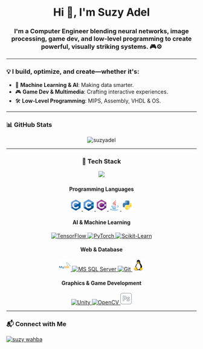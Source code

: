 <h1 align="center">Hi 👋, I'm Suzy Adel</h1>  
<h3 align="center">I'm a Computer Engineer blending neural networks, image processing, game dev, and low-level programming to create powerful, visually striking systems. 🎮⚙️</h3>  

---

### 💡 I **build, optimize, and create**—whether it's:  
- 🧠 **Machine Learning & AI**: Making data smarter.  
- 🎮 **Game Dev & Multimedia**: Crafting interactive experiences.  
- 🛠️ **Low-Level Programming**: MIPS, Assembly, VHDL & OS.

---

### 📊 GitHub Stats  


<p align="center">
  <img src="https://github-readme-streak-stats.herokuapp.com/?user=suzyadel&" alt="suzyadel" />
</p>

---

### <p align="center">🔧 Tech Stack</p>

<p align="center">
  <img src="https://github-readme-stats.vercel.app/api/top-langs?username=suzyadel&show_icons=true&locale=en&layout=compact"  />
</p>

#### <p align="center">**Programming Languages**</p>  
<p align="center">
  <a href="https://www.cprogramming.com/" target="_blank"> <img src="https://raw.githubusercontent.com/devicons/devicon/master/icons/c/c-original.svg" alt="C" width="30" height="30"/> </a>
  <a href="https://www.w3schools.com/cpp/" target="_blank"> <img src="https://raw.githubusercontent.com/devicons/devicon/master/icons/cplusplus/cplusplus-original.svg" alt="C++" width="30" height="30"/> </a>
  <a href="https://www.w3schools.com/cs/" target="_blank"> <img src="https://raw.githubusercontent.com/devicons/devicon/master/icons/csharp/csharp-original.svg" alt="C#" width="30" height="30"/> </a>
  <a href="https://www.java.com" target="_blank"> <img src="https://raw.githubusercontent.com/devicons/devicon/master/icons/java/java-original.svg" alt="Java" width="30" height="30"/> </a>
  <a href="https://www.python.org" target="_blank"> <img src="https://raw.githubusercontent.com/devicons/devicon/master/icons/python/python-original.svg" alt="Python" width="30" height="30"/> </a>
</p>

#### <p align="center">**AI & Machine Learning**</p>  
<p align="center">
  <a href="https://www.tensorflow.org" target="_blank"> <img src="https://www.vectorlogo.zone/logos/tensorflow/tensorflow-icon.svg" alt="TensorFlow" width="30" height="30"/> </a>
  <a href="https://www.vectorlogo.zone/logos/pytorch/pytorch-icon.svg" target="_blank"> <img src="https://www.vectorlogo.zone/logos/pytorch/pytorch-icon.svg" alt="PyTorch" width="30" height="30"/> </a>
  <a href="https://upload.wikimedia.org/wikipedia/commons/0/05/Scikit_learn_logo_small.svg" target="_blank"> <img src="https://upload.wikimedia.org/wikipedia/commons/0/05/Scikit_learn_logo_small.svg" alt="Scikit-Learn" width="30" height="30"/> </a>
</p>

#### <p align="center">**Web & Database**</p>  
<p align="center">
  <a href="https://www.mysql.com/" target="_blank"> <img src="https://raw.githubusercontent.com/devicons/devicon/master/icons/mysql/mysql-original-wordmark.svg" alt="MySQL" width="30" height="30"/> </a>
  <a href="https://www.svgrepo.com/show/303229/microsoft-sql-server-logo.svg" target="_blank"> <img src="https://www.svgrepo.com/show/303229/microsoft-sql-server-logo.svg" alt="MS SQL Server" width="30" height="30"/> </a>
  <a href="https://git-scm.com/" target="_blank"> <img src="https://www.vectorlogo.zone/logos/git-scm/git-scm-icon.svg" alt="Git" width="30" height="30"/> </a>
  <a href="https://www.linux.org/" target="_blank"> <img src="https://raw.githubusercontent.com/devicons/devicon/master/icons/linux/linux-original.svg" alt="Linux" width="30" height="30"/> </a>
</p>

#### <p align="center">**Graphics & Game Development**</p>  
<p align="center">
  <a href="https://unity.com/" target="_blank"> <img src="https://www.vectorlogo.zone/logos/unity3d/unity3d-icon.svg" alt="Unity" width="30" height="30"/> </a>
  <a href="https://opencv.org/" target="_blank"> <img src="https://www.vectorlogo.zone/logos/opencv/opencv-icon.svg" alt="OpenCV" width="30" height="30"/> </a>
  <a href="https://www.photoshop.com/en" target="_blank"> <img src="https://raw.githubusercontent.com/devicons/devicon/master/icons/photoshop/photoshop-line.svg" alt="Photoshop" width="30" height="30"/> </a>
</p>


---

### 📬 Connect with Me
<p>
  <a href="https://linkedin.com/in/suzy wahba" target="_blank">
    <img src="https://raw.githubusercontent.com/rahuldkjain/github-profile-readme-generator/master/src/images/icons/Social/linked-in-alt.svg" alt="suzy wahba" height="30" width="40" />
  </a>
</p>
